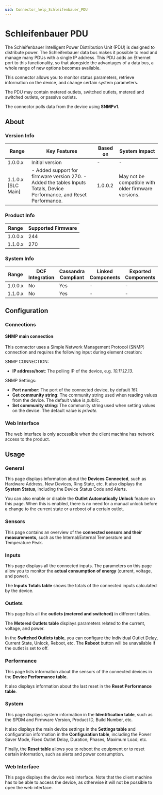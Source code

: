 ```yaml
---
uid: Connector_help_Schleifenbauer_PDU
---
```


# Schleifenbauer PDU

The Schleifenbauer Intelligent Power Distribution Unit (PDU) is designed to distribute power. The Schleifenbauer data bus makes it possible to read and manage many PDUs with a single IP address. This PDU adds an Ethernet port to this functionality, so that alongside the advantages of a data bus, a whole range of new options becomes available.

This connector allows you to monitor status parameters, retrieve information on the device, and change certain system parameters.

The PDU may contain metered outlets, switched outlets, metered and switched outlets, or passive outlets.

The connector polls data from the device using **SNMPv1**.

## About

### Version Info

| **Range**            | **Key Features**                                                                                                        | **Based on** | **System Impact**                                   |
|----------------------|-------------------------------------------------------------------------------------------------------------------------|--------------|-----------------------------------------------------|
| 1.0.0.x              | Initial version                                                                                                         | \-           | \-                                                  |
| 1.1.0.x \[SLC Main\] | \- Added support for firmware version 270. - Added the tables Inputs Totals, Device Performance, and Reset Performance. | 1.0.0.2      | May not be compatible with older firmware versions. |

### Product Info

| Range     | Supported Firmware     |
|-----------|------------------------|
| 1.0.0.x   | 244                    |
| 1.1.0.x   | 270                    |

### System Info

| Range     | DCF Integration     | Cassandra Compliant     | Linked Components     | Exported Components     |
|-----------|---------------------|-------------------------|-----------------------|-------------------------|
| 1.0.0.x   | No                  | Yes                     | \-                    | \-                      |
| 1.1.0.x   | No                  | Yes                     | \-                    | \-                      |

## Configuration

### Connections

#### SNMP main connection

This connector uses a Simple Network Management Protocol (SNMP) connection and requires the following input during element creation:

SNMP CONNECTION:

- **IP address/host**: The polling IP of the device, e.g. *10.11.12.13*.

SNMP Settings:

- **Port number**: The port of the connected device, by default *161*.
- **Get community string**: The community string used when reading values from the device. The default value is *public*.
- **Set community string**: The community string used when setting values on the device. The default value is *private.*

### Web Interface

The web interface is only accessible when the client machine has network access to the product.

## Usage

### General

This page displays information about the **Devices Connected**, such as Hardware Address, New Devices, Ring State, etc. It also displays the **System Status**, including the Device Status Code and Alerts.

You can also enable or disable the **Outlet** **Automatically Unlock** feature on this page. When this is enabled, there is no need for a manual unlock before a change to the current state or a reboot of a certain outlet.

### Sensors

This page contains an overview of the **connected sensors and their measurements**, such as the Internal/External Temperature and Temperature Peak.

### Inputs

This page displays all the connected inputs. The parameters on this page allow you to monitor the **actual consumption of energy** (current, voltage, and power).

The **Inputs Totals table** shows the totals of the connected inputs calculated by the device.

### Outlets

This page lists all the **outlets (metered and switched)** in different tables.

The **Metered Outlets table** displays parameters related to the current, voltage, and power.

In the **Switched Outlets table**, you can configure the Individual Outlet Delay, Current State, Unlock, Reboot, etc. The **Reboot** button will be unavailable if the outlet is set to off.

### Performance

This page lists information about the sensors of the connected devices in the **Device Performance table.**

It also displays information about the last reset in the **Reset Performance table**.

### System

This page displays system information in the **Identification table**, such as the SPDM and Firmware Version, Product ID, Build Number, etc.

It also displays the main device settings in the **Settings table** and configuration information in the **Configuration table**, including the Power Saver Mode, Fixed Outlet Delay, Duration, Phases, Maximum Load, etc.

Finally, the **Reset table** allows you to reboot the equipment or to reset certain information, such as alerts and power consumption.

### Web Interface

This page displays the device web interface. Note that the client machine has to be able to access the device, as otherwise it will not be possible to open the web interface.
